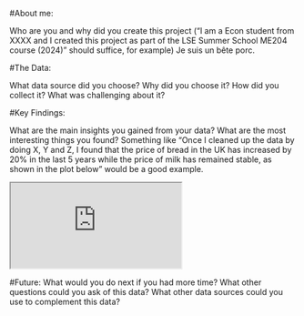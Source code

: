 #About me: 

Who are you and why did you create this project (“I am a Econ student from XXXX and I created this project as part of the LSE Summer School ME204 course (2024)” should suffice, for example)
Je suis un bête porc.

#The Data: 

What data source did you choose? Why did you choose it? How did you collect it? What was challenging about it?

#Key Findings: 

What are the main insights you gained from your data? What are the most interesting things you found? Something like “Once I cleaned up the data by doing X, Y and Z, I found that the price of bread in the UK has increased by 20% in the last 5 years while the price of milk has remained stable, as shown in the plot below” would be a good example.

<iframe src="https://github.com/LSE-ME204/me204-2024-project-jesatuts2/blob/main/docs/figures/tenniest_apparatus_animation.html"></iframe>

#Future: 
What would you do next if you had more time? What other questions could you ask of this data? What other data sources could you use to complement this data?
